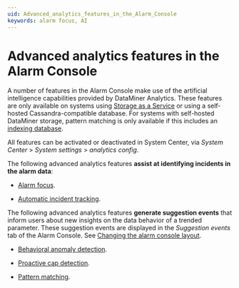 ```yaml
---
uid: Advanced_analytics_features_in_the_Alarm_Console
keywords: alarm focus, AI
---
```


# Advanced analytics features in the Alarm Console

A number of features in the Alarm Console make use of the artificial intelligence capabilities provided by DataMiner Analytics. These features are only available on systems using [Storage as a Service](xref:STaaS) or using a self-hosted Cassandra-compatible database. For systems with self-hosted DataMiner storage, pattern matching is only available if this includes an [indexing database](xref:Indexing_Database).

All features can be activated or deactivated in System Center, via *System Center* > *System settings* > *analytics config*.

The following advanced analytics features **assist at identifying incidents in the alarm data**:

- [Alarm focus](xref:ApplyingAlarmFiltersInTheAlarmConsole#filtering-alarms-on-alarm-focus).

- [Automatic incident tracking](xref:Automatic_incident_tracking).

The following advanced analytics features **generate suggestion events** that inform users about new insights on the data behavior of a trended parameter. These suggestion events are displayed in the *Suggestion events* tab of the Alarm Console. See [Changing the alarm console layout](xref:ChangingTheAlarmConsoleLayout).

- [Behavioral anomaly detection](xref:Behavioral_anomaly_detection).

- [Proactive cap detection](xref:Proactive_cap_detection).

- [Pattern matching](xref:Monitoring_of_trend_patterns).
